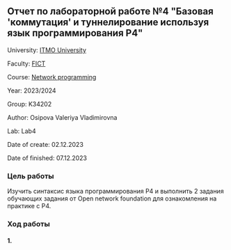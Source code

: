 ## Отчет по лабораторной работе №4 "Базовая 'коммутация' и туннелирование используя язык программирования P4"

University: [ITMO University](https://itmo.ru/ru/)

Faculty: [FICT](https://fict.itmo.ru)

Course: [Network programming](https://github.com/itmo-ict-faculty/network-programming)

Year: 2023/2024

Group: K34202

Author: Osipova Valeriya Vladimirovna

Lab: Lab4

Date of create: 02.12.2023

Date of finished: 07.12.2023

### Цель работы
Изучить синтаксис языка программирования P4 и выполнить 2 задания обучающих задания от Open network foundation для ознакомления на практике с P4.

### Ход работы

#### 1. 
